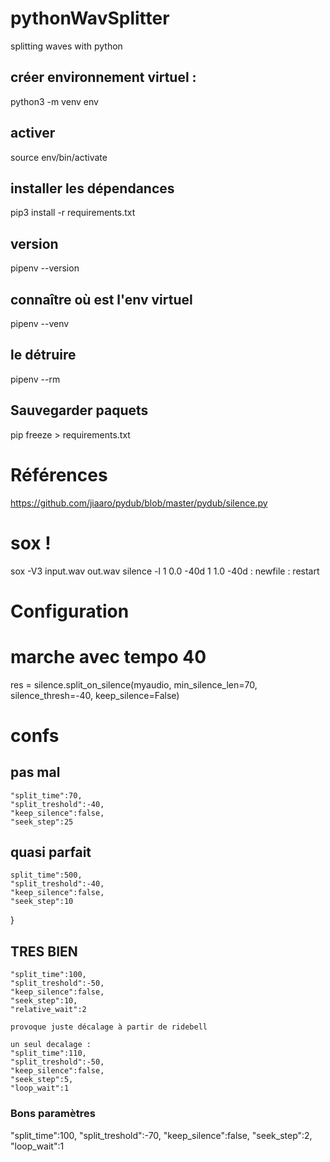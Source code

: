 # pythonWavSplitter
splitting waves with python


## créer environnement virtuel :

python3 -m venv env

## activer

source env/bin/activate

## installer les dépendances

pip3 install -r requirements.txt

## version

pipenv --version

## connaître où est l'env virtuel

pipenv --venv

## le détruire

pipenv --rm

## Sauvegarder paquets

pip freeze > requirements.txt

# Références

https://github.com/jiaaro/pydub/blob/master/pydub/silence.py

# sox !
sox -V3 input.wav out.wav silence -l 1 0.0 -40d 1 1.0 -40d  : newfile : restart

# Configuration
# marche avec tempo 40
 res = silence.split_on_silence(myaudio, min_silence_len=70, silence_thresh=-40, keep_silence=False)

# confs
## pas mal  
    "split_time":70,
    "split_treshold":-40,
    "keep_silence":false,
    "seek_step":25

## quasi parfait
    split_time":500,
    "split_treshold":-40,
    "keep_silence":false,
    "seek_step":10
}

## TRES BIEN
    "split_time":100,
    "split_treshold":-50,
    "keep_silence":false,
    "seek_step":10,
    "relative_wait":2

    provoque juste décalage à partir de ridebell

    un seul decalage :
    "split_time":110,
    "split_treshold":-50,
    "keep_silence":false,
    "seek_step":5,
    "loop_wait":1

### Bons paramètres
   "split_time":100,
    "split_treshold":-70,
    "keep_silence":false,
    "seek_step":2,
    "loop_wait":1
